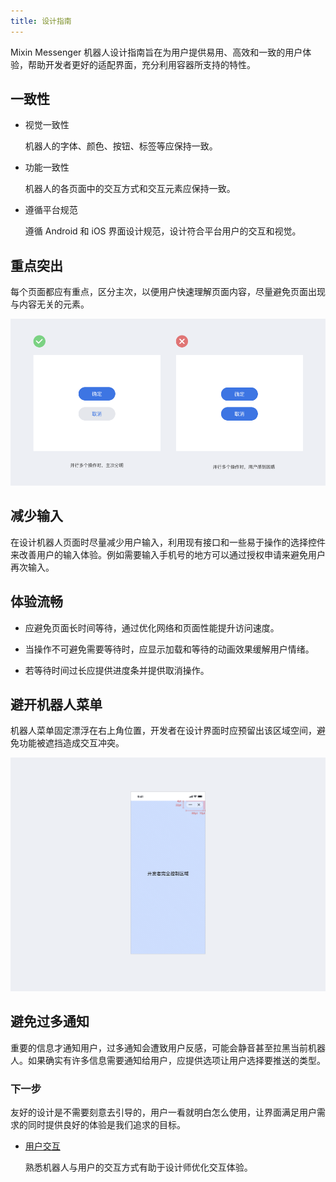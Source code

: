 ```yaml
---
title: 设计指南
---
```


Mixin Messenger 机器人设计指南旨在为用户提供易用、高效和一致的用户体验，帮助开发者更好的适配界面，充分利用容器所支持的特性。

## 一致性

- 视觉一致性

  机器人的字体、颜色、按钮、标签等应保持一致。

- 功能一致性

  机器人的各页面中的交互方式和交互元素应保持一致。

- 遵循平台规范

  遵循 Android 和 iOS 界面设计规范，设计符合平台用户的交互和视觉。

## 重点突出

每个页面都应有重点，区分主次，以便用户快速理解页面内容，尽量避免页面出现与内容无关的元素。

![重点突出](./overview-point.png)

## 减少输入

在设计机器人页面时尽量减少用户输入，利用现有接口和一些易于操作的选择控件来改善用户的输入体验。例如需要输入手机号的地方可以通过授权申请来避免用户再次输入。

## 体验流畅

- 应避免页面长时间等待，通过优化网络和页面性能提升访问速度。

- 当操作不可避免需要等待时，应显示加载和等待的动画效果缓解用户情绪。

- 若等待时间过长应提供进度条并提供取消操作。

## 避开机器人菜单

机器人菜单固定漂浮在右上角位置，开发者在设计界面时应预留出该区域空间，避免功能被遮挡造成交互冲突。

![避开机器人菜单](./overview-nav-capsule.png)

## 避免过多通知

重要的信息才通知用户，过多通知会遭致用户反感，可能会静音甚至拉黑当前机器人。如果确实有许多信息需要通知给用户，应提供选项让用户选择要推送的类型。

### 下一步

友好的设计是不需要刻意去引导的，用户一看就明白怎么使用，让界面满足用户需求的同时提供良好的体验是我们追求的目标。

- [用户交互](./user-interaction)

  熟悉机器人与用户的交互方式有助于设计师优化交互体验。